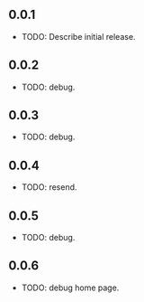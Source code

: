 ## 0.0.1
* TODO: Describe initial release.

## 0.0.2
* TODO: debug.

## 0.0.3
* TODO: debug.

## 0.0.4
* TODO: resend.

## 0.0.5
* TODO: debug.

## 0.0.6
* TODO: debug home page.